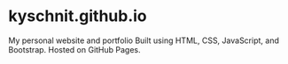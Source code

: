 # kyschnit.github.io
My personal website and portfolio
Built using HTML, CSS, JavaScript, and Bootstrap. Hosted on GitHub Pages.
